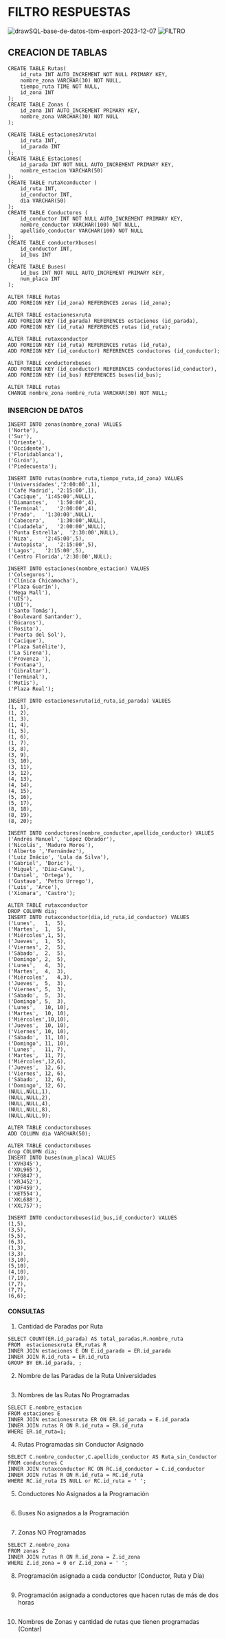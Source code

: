 # FILTRO RESPUESTAS
![drawSQL-base-de-datos-tbm-export-2023-12-07](https://github.com/Dianaalejandra1446/FILTRO/assets/139186201/08eb423a-6e1c-490b-bfe9-637771e66d42)
![FILTRO](https://github.com/Dianaalejandra1446/FILTRO/assets/139186201/de6268c7-64bc-4ed6-83f6-82e4af973f39)

## CREACION DE TABLAS
~~~
CREATE TABLE Rutas(  
    id_ruta INT AUTO_INCREMENT NOT NULL PRIMARY KEY,
    nombre_zona VARCHAR(30) NOT NULL,
    tiempo_ruta TIME NOT NULL,
    id_zona INT
);
CREATE TABLE Zonas (
    id_zona INT AUTO_INCREMENT PRIMARY KEY,
    nombre_zona VARCHAR(30) NOT NULL
);

CREATE TABLE estacionesXruta(
    id_ruta INT,
    id_parada INT
);
CREATE TABLE Estaciones(
    id_parada INT NOT NULL AUTO_INCREMENT PRIMARY KEY,
    nombre_estacion VARCHAR(50)
);
CREATE TABLE rutaXconductor (
    id_ruta INT,
    id_conductor INT,
    dia VARCHAR(50)
);
CREATE TABLE Conductores (
    id_conductor INT NOT NULL AUTO_INCREMENT PRIMARY KEY,
    nombre_conductor VARCHAR(100) NOT NULL,
    apellido_conductor VARCHAR(100) NOT NULL
);
CREATE TABLE conductorXbuses(
    id_conductor INT,
    id_bus INT
);
CREATE TABLE Buses(
    id_bus INT NOT NULL AUTO_INCREMENT PRIMARY KEY,
    num_placa INT
);

ALTER TABLE Rutas
ADD FOREIGN KEY (id_zona) REFERENCES zonas (id_zona);

ALTER TABLE estacionesxruta
ADD FOREIGN KEY (id_parada) REFERENCES estaciones (id_parada),
ADD FOREIGN KEY (id_ruta) REFERENCES rutas (id_ruta);

ALTER TABLE rutaxconductor
ADD FOREIGN KEY (id_ruta) REFERENCES rutas (id_ruta),
ADD FOREIGN KEY (id_conductor) REFERENCES conductores (id_conductor);

ALTER TABLE conductorxbuses
ADD FOREIGN KEY (id_conductor) REFERENCES conductores(id_conductor),
ADD FOREIGN KEY (id_bus) REFERENCES buses(id_bus);

ALTER TABLE rutas
CHANGE nombre_zona nombre_ruta VARCHAR(30) NOT NULL;
~~~
### INSERCION DE DATOS 
~~~
INSERT INTO zonas(nombre_zona) VALUES
('Norte'),
('Sur'),
('Oriente'),
('Occidente'),
('Floridablanca'),
('Girón'),
('Piedecuesta');

INSERT INTO rutas(nombre_ruta,tiempo_ruta,id_zona) VALUES
('Universidades','2:00:00',1),
('Café Madrid',	'2:15:00',1),
('Cacique',	'1:45:00',NULL),
('Diamantes',	'1:50:00',4),
('Terminal',	'2:00:00',4),
('Prado',	'1:30:00',NULL),
('Cabecera',	'1:30:00',NULL),
('Ciudadela',	'2:00:00',NULL),
('Punta Estrella',	'2:30:00',NULL),
('Niza',	'2:45:00',5),
('Autopista',	'2:15:00',5),
('Lagos',	'2:15:00',5),
('Centro Florida','2:30:00',NULL);

INSERT INTO estaciones(nombre_estacion) VALUES
('Colseguros'),
('Clínica Chicamocha'),
('Plaza Guarín'),
('Mega Mall'),
('UIS'),
('UDI'),
('Santo Tomás'),
('Boulevard Santander'),
('Búcaros'),
('Rosita'),
('Puerta del Sol'),
('Cacique'),
('Plaza Satélite'),
('La Sirena'),
('Provenza '),
('Fontana'),
('Gibraltar'), 
('Terminal'),
('Mutis'),
('Plaza Real');

INSERT INTO estacionesxruta(id_ruta,id_parada) VALUES
(1,	1),
(1,	2),
(1,	3),
(1,	4),
(1,	5),
(1,	6),
(1,	7),
(3,	8),
(3,	9),
(3,	10),
(3,	11),
(3,	12),
(4,	13),
(4,	14),
(4,	15),
(5,	16),
(5,	17),
(8,	18),
(8,	19),
(8,	20);

INSERT INTO conductores(nombre_conductor,apellido_conductor) VALUES
('Andrés Manuel', 'López Obrador'),
('Nicolás', 'Maduro Moros'),
('Alberto ','Fernández'),
('Luiz Inácio', 'Lula da Silva'),
('Gabriel', 'Boric'),
('Miguel', 'Díaz-Canel'),
('Daniel', 'Ortega'),
('Gustavo', 'Petro Urrego'),
('Luis', 'Arce'),
('Xiomara', 'Castro');

ALTER TABLE rutaxconductor
DROP COLUMN dia;
INSERT INTO rutaxconductor(dia,id_ruta,id_conductor) VALUES
('Lunes',	1,	5),
('Martes',	1,	5),
('Miércoles',1,	5),
('Jueves',	1,	5),
('Viernes',	2,	5),
('Sábado',	2,	5),
('Domingo',	2,	5),
('Lunes',	4,	3),
('Martes',	4,	3),
('Miércoles',   4,3),
('Jueves',	5,	3),
('Viernes',	5,	3),
('Sábado',	5,	3),
('Domingo',	5,	3),
('Lunes',	10,	10),
('Martes',	10,	10),
('Miércoles',10,10),
('Jueves',	10,	10),
('Viernes',	10,	10),
('Sábado',	11,	10),
('Domingo',	11,	10),
('Lunes',	11,	7),
('Martes',	11,	7),
('Miércoles',12,6),
('Jueves',	12,	6),
('Viernes',	12,	6),
('Sábado',	12,	6),
('Domingo',	12,	6),
(NULL,NULL,1),
(NULL,NULL,2),
(NULL,NULL,4),
(NULL,NULL,8),
(NULL,NULL,9);

ALTER TABLE conductorxbuses
ADD COLUMN dia VARCHAR(50);

ALTER TABLE conductorxbuses
drop COLUMN dia;
INSERT INTO buses(num_placa) VALUES
('XVH345'),
('XDL965'),
('XFG847'),
('XRJ452'),
('XDF459'),
('XET554'),
('XKL688'),
('XXL757');

INSERT INTO conductorxbuses(id_bus,id_conductor) VALUES
(1,5),
(3,5),
(5,5),
(6,3),
(1,3),
(3,3),
(3,10),
(5,10),
(4,10),
(7,10),
(7,7),
(7,7),
(6,6);
~~~

#### CONSULTAS
1. Cantidad de Paradas por Ruta
~~~
SELECT COUNT(ER.id_parada) AS total_paradas,R.nombre_ruta
FROM  estacionesxruta ER,rutas R
INNER JOIN estaciones E ON E.id_parada = ER.id_parada
INNER JOIN R.id_ruta = ER.id_ruta
GROUP BY ER.id_parada, ;
~~~

2. Nombre de las Paradas de la Ruta Universidades
~~~

~~~
3. Nombres de las Rutas No Programadas
~~~
SELECT E.nombre_estacion
FROM estaciones E
INNER JOIN estacionesxruta ER ON ER.id_parada = E.id_parada
INNER JOIN rutas R ON R.id_ruta = ER.id_ruta
WHERE ER.id_ruta=1;
~~~
4. Rutas Programadas sin Conductor Asignado
~~~
SELECT C.nombre_conductor,C.apellido_conductor AS Ruta_sin_Conductor
FROM conductores C
INNER JOIN rutaxconductor RC ON RC.id_conductor = C.id_conductor 
INNER JOIN rutas R ON R.id_ruta = RC.id_ruta 
WHERE RC.id_ruta IS NULL or RC.id_ruta = ' ';
~~~
5. Conductores No Asignados a la Programación
~~~

~~~
6. Buses No asignados a la Programación
~~~

~~~
7. Zonas NO Programadas
~~~
SELECT Z.nombre_zona
FROM zonas Z
INNER JOIN rutas R ON R.id_zona = Z.id_zona
WHERE Z.id_zona = 0 or Z.id_zona = ' ';
~~~
8. Programación asignada a cada conductor (Conductor, Ruta y Día)
~~~

~~~
9. Programación asignada a conductores que hacen rutas de más de dos horas
~~~

~~~
10. Nombres de Zonas y cantidad de rutas que tienen programadas (Contar)
~~~

~~~
